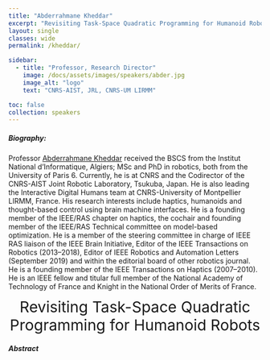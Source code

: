 ```yaml
---
title: "Abderrahmane Kheddar"
excerpt: "Revisiting Task-Space Quadratic Programming for Humanoid Robots"
layout: single 
classes: wide
permalink: /kheddar/

sidebar:
  - title: "Professor, Research Director"
    image: /docs/assets/images/speakers/abder.jpg
    image_alt: "logo"
    text: "CNRS-AIST, JRL, CNRS-UM LIRMM"

toc: false 
collection: speakers
---
```


##### Biography: 
Professor [Abderrahmane Kheddar](https://unit.aist.go.jp/jrl-22022/en/members/member-kheddar.html) received the BSCS from the Institut National d’Informatique, Algiers; MSc and PhD in robotics, both from the University of Paris 6. Currently, he is at CNRS and the Codirector of the CNRS-AIST Joint Robotic Laboratory, Tsukuba, Japan. He is also leading the Interactive Digital Humans team at CNRS-University of Montpellier LIRMM, France. His research interests include haptics, humanoids and thought-based control using brain machine interfaces. He is a founding member of the IEEE/RAS chapter on haptics, the cochair and founding member of the IEEE/RAS Technical committee on model-based optimization. He is a member of the steering committee in charge of IEEE RAS liaison of the IEEE Brain Initiative, Editor of the IEEE Transactions on Robotics (2013–2018), Editor of IEEE Robotics and Automation Letters (September 2019) and within the editorial board of other robotics journal. He is a founding member of the IEEE Transactions on Haptics (2007–2010). He is an IEEE fellow and titular full member of the National Academy of Technology of France and Knight in the National Order of Merits of France.

<center style="font-size:30px">
Revisiting Task-Space Quadratic Programming for Humanoid Robots
</center>



##### Abstract






